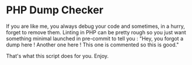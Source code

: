 # PHP Dump Checker

If you are like me, you always debug your code and sometimes, in a hurry, forget to remove them.
Linting in PHP can be pretty rough so you just want something minimal launched in pre-commit to tell you :
"Hey, you forgot a dump here ! Another one here ! This one is commented so this is good."

That's what this script does for you.
Enjoy.

